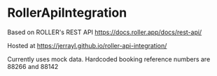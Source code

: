 # RollerApiIntegration

Based on ROLLER's REST API
https://docs.roller.app/docs/rest-api/

Hosted at
https://jerrayl.github.io/roller-api-integration/

Currently uses mock data. Hardcoded booking reference numbers are 88266 and 88142

